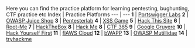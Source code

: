 Here you can find the practice platform for learning pentesting, bughunting, CTF practice etc
Index | Practice Platforms
--- | ---
**1** | [Portswigger Labs](https://portswigger.net/web-security/all-labs)
**2** | [OWASP Juice Shop](http://juice-shop.herokuapp.com/)
**3** | [Pentesterlab](https://pentesterlab.com/)
**4** | [XSS Game](https://xss-game.appspot.com/)
**5** | [Hack This Site](https://www.hackthissite.org)
**6** | [Root-Me](https://www.root-me.org)
**7** | [HackTheBox](https://www.hackthebox.eu)
**8** | [Hack Me](https://hack.me) 
**8** | [CTF 365](https://ctf365.com)
**9** | [Google Gruyere](https://google-gruyere.appspot.com/)
**10** | [Hack Yourself First](http://hackyourselffirst.troyhunt.com/)
**11** | [flAWS Cloud](http://flaws.cloud/)
**12** | [bWAPP](http://www.itsecgames.com/)
**13** | [OWASP Mutillidae](https://www.owasp.org/index.php/OWASP_Mutillidae_2_Project)
**14** | [tryhackme](https://tryhackme.com/)
